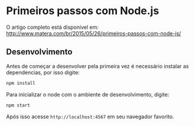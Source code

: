 Primeiros passos com Node.js
============

O artigo completo está disponível em: http://www.matera.com/br/2015/05/26/primeiros-passos-com-node-js/

## Desenvolvimento

Antes de começar a desenvolver pela primeira vez é necessário instalar as dependencias, por isso digite:
```bash
npm install
```

Para inicializar o node com o ambiente de desenvolvimento, digite:

```bash
npm start
```

Após isso acesse `http://localhost:4567` em seu navegador favorito.
